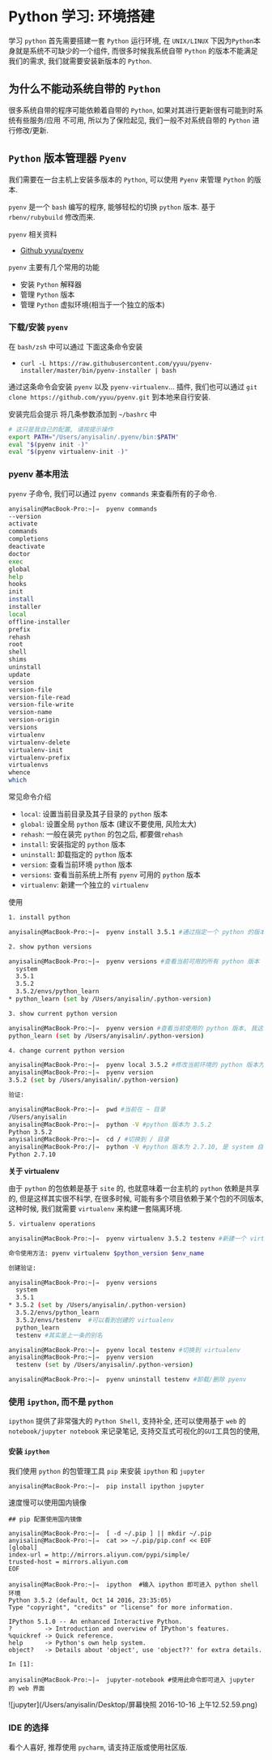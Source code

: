 # Python 学习: 环境搭建

学习 `python` 首先需要搭建一套 `Python` 运行环境, 在 `UNIX/LINUX` 下因为`Python`本身就是系统不可缺少的一个组件, 而很多时候我系统自带 `Python` 的版本不能满足我们的需求, 我们就需要安装新版本的 `Python`.

## 为什么不能动系统自带的 `Python`

很多系统自带的程序可能依赖着自带的 `Python`, 如果对其进行更新很有可能到时系统有些服务/应用 不可用, 所以为了保险起见, 我们一般不对系统自带的 `Python` 进行修改/更新.

## `Python` 版本管理器 `Pyenv`

我们需要在一台主机上安装多版本的 `Python`, 可以使用 `Pyenv` 来管理 `Python` 的版本.

`pyenv` 是一个 `bash` 编写的程序, 能够轻松的切换 `python` 版本. 基于 `rbenv/rubybuild` 修改而来.

`pyenv` 相关资料

* [Github yyuu/pyenv](https://github.com/yyuu/pyenv)

`pyenv` 主要有几个常用的功能
 * 安装 `Python` 解释器
 * 管理 `Python` 版本
 * 管理 `Python` 虚拟环境(相当于一个独立的版本)

### 下载/安装 `pyenv`

在 `bash/zsh` 中可以通过 下面这条命令安装

* ```curl -L https://raw.githubusercontent.com/yyuu/pyenv-installer/master/bin/pyenv-installer | bash```

通过这条命令会安装 `pyenv` 以及 `pyenv-virtualenv`... 插件, 我们也可以通过 `git clone https://github.com/yyuu/pyenv.git` 到本地来自行安装.


安装完后会提示 将几条参数添加到 `~/bashrc` 中

```bash
# 这只是我自己的配置, 请按提示操作
export PATH="/Users/anyisalin/.pyenv/bin:$PATH"
eval "$(pyenv init -)"
eval "$(pyenv virtualenv-init -)"
```


### pyenv 基本用法

`pyenv` 子命令, 我们可以通过 `pyenv commands` 来查看所有的子命令.
```bash
anyisalin@MacBook-Pro:~|⇒  pyenv commands
--version
activate
commands
completions
deactivate
doctor
exec
global
help
hooks
init
install
installer
local
offline-installer
prefix
rehash
root
shell
shims
uninstall
update
version
version-file
version-file-read
version-file-write
version-name
version-origin
versions
virtualenv
virtualenv-delete
virtualenv-init
virtualenv-prefix
virtualenvs
whence
which
```


常见命令介绍

* `local`: 设置当前目录及其子目录的 `python` 版本
* `global`: 设置全局 `python` 版本 (建议不要使用, 风险太大)
* `rehash`: 一般在装完 `python` 的包之后, 都要做`rehash`
* `install`: 安装指定的 `python` 版本
* `uninstall`: 卸载指定的 `python` 版本
* `version`: 查看当前环境 `python` 版本
* `versions`: 查看当前系统上所有 `pyenv` 可用的 `python` 版本
* `virtualenv`: 新建一个独立的 `virtualenv`


使用

```bash
1. install python

anyisalin@MacBook-Pro:~|⇒  pyenv install 3.5.1 #通过指定一个 python 的版本来进行安装.

```
```bash
2. show python versions

anyisalin@MacBook-Pro:~|⇒  pyenv versions #查看当前可用的所有 python 版本
  system
  3.5.1
  3.5.2
  3.5.2/envs/python_learn
* python_learn (set by /Users/anyisalin/.python-version)
```

```bash
3. show current python version

anyisalin@MacBook-Pro:~|⇒  pyenv version #查看当前使用的 python 版本, 我这里使用的是 virtualenv, 所以并不能直接看到解释器的版本
python_learn (set by /Users/anyisalin/.python-version)
```

```bash
4. change current python version

anyisalin@MacBook-Pro:~|⇒  pyenv local 3.5.2 #修改当前环境的 python 版本为3.5.2
anyisalin@MacBook-Pro:~|⇒  pyenv version
3.5.2 (set by /Users/anyisalin/.python-version)

验证:

anyisalin@MacBook-Pro:~|⇒  pwd #当前在 ~ 目录
/Users/anyisalin
anyisalin@MacBook-Pro:~|⇒  python -V #python 版本为 3.5.2
Python 3.5.2
anyisalin@MacBook-Pro:~|⇒  cd / #切换到 / 目录
anyisalin@MacBook-Pro:/|⇒  python -V #python 版本为 2.7.10, 是 system 自带的版本
Python 2.7.10
```



**关于 virtualenv**

由于 `python` 的包依赖是基于 `site` 的, 也就意味着一台主机的 `python` 依赖是共享的, 但是这样其实很不科学, 在很多时候, 可能有多个项目依赖于某个包的不同版本, 这种时候, 我们就需要 `virtualenv` 来构建一套隔离环境.

```bash
5. virtualenv operations

anyisalin@MacBook-Pro:~|⇒  pyenv virtualenv 3.5.2 testenv #新建一个 virtualenv

命令使用方法: pyenv virtualenv $python_version $env_name

创建验证:

anyisalin@MacBook-Pro:~|⇒  pyenv versions
  system
  3.5.1
* 3.5.2 (set by /Users/anyisalin/.python-version)
  3.5.2/envs/python_learn
  3.5.2/envs/testenv  #可以看到创建的 virtualenv
  python_learn
  testenv #其实是上一条的别名

anyisalin@MacBook-Pro:~|⇒  pyenv local testenv #切换到 virtualenv
anyisalin@MacBook-Pro:~|⇒  pyenv version
  testenv (set by /Users/anyisalin/.python-version)

anyisalin@MacBook-Pro:~|⇒  pyenv uninstall testenv #卸载/删除 pyenv
```

### 使用 `ipython`, 而不是 `python`

 `ipython` 提供了非常强大的 `Python Shell`, 支持补全, 还可以使用基于 `web` 的 `notebook/jupyter notebook` 来记录笔记, 支持交互式可视化的`GUI`工具包的使用,

#### 安装 `ipython`

我们使用 `python` 的包管理工具 `pip` 来安装 `ipython` 和 `jupyter`

```bash
anyisalin@MacBook-Pro:~|⇒  pip install ipython jupyter
```

速度慢可以使用国内镜像

```
## pip 配置使用国内镜像

anyisalin@MacBook-Pro:~|⇒  [ -d ~/.pip ] || mkdir ~/.pip
anyisalin@MacBook-Pro:~|⇒  cat >> ~/.pip/pip.conf << EOF
[global]
index-url = http://mirrors.aliyun.com/pypi/simple/
trusted-host = mirrors.aliyun.com
EOF
```

```
anyisalin@MacBook-Pro:~|⇒  ipython  #输入 ipython 即可进入 python shell 环境
Python 3.5.2 (default, Oct 14 2016, 23:35:05)
Type "copyright", "credits" or "license" for more information.

IPython 5.1.0 -- An enhanced Interactive Python.
?         -> Introduction and overview of IPython's features.
%quickref -> Quick reference.
help      -> Python's own help system.
object?   -> Details about 'object', use 'object??' for extra details.

In [1]:

anyisalin@MacBook-Pro:~|⇒  jupyter-notebook #使用此命令即可进入 jupyter 的 web 界面
```

![jupyter](/Users/anyisalin/Desktop/屏幕快照 2016-10-16 上午12.52.59.png)


### IDE 的选择

看个人喜好, 推荐使用 `pycharm`, 请支持正版或使用社区版.
